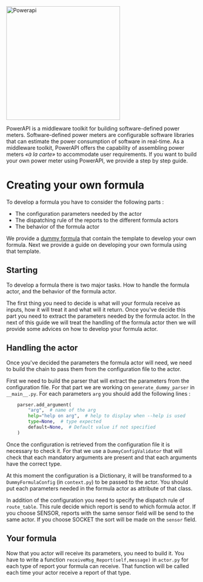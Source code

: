 <img src="https://rawgit.com/Spirals-Team/powerapi/master/resources/logo/PowerAPI-logo.png" alt="Powerapi" width="300px">

PowerAPI is a middleware toolkit for building software-defined power meters.
Software-defined power meters are configurable software libraries that can
estimate the power consumption of software in real-time.
As a middleware toolkit, PowerAPI offers the capability of assembling power
meters _«à la carte»_ to accommodate user requirements.
If you want to build your own power meter using PowerAPI, we provide a step by
step guide.

# Creating your own formula

To develop a formula you have to consider the following parts :

- The configuration parameters needed by the actor
- The dispatching rule of the reports to the different formula actors
- The behavior of the formula actor

We provide a [dummy formula](https://github.com/powerapi-ng/dummy-formula) that
contain the template to develop your own formula.
Next we provide a guide on developing your own formula using that template.

## Starting

To develop a formula there is two major tasks. How to handle the formula actor,
and the behavior of the formula actor.

The first thing you need to decide is what will your formula receive as
inputs, how it will treat it and what will it return.
Once you've decide this part you need to extract the parameters needed by the
formula actor.
In the next of this guide we will treat the handling of the formula actor then
we will provide some advices on how to develop your formula actor.

## Handling the actor

Once you've decided the parameters the formula actor will need, we need to build
the chain to pass them from the configuration file to the actor.

First we need to build the parser that will extract the parameters from the
configuration file.
For that part we are working on `generate_dummy_parser` in `__main__.py`.
For each parameters `arg` you should add the following lines :

```python
    parser.add_argument(
        "arg",  # name of the arg
        help="help on arg",  # help to display when --help is used
        type=None,  # type expected
        default=None,  # Default value if not specified
    )
```

Once the configuration is retrieved from the configuration file it is necessary
to check it.
For that we use a `DummyConfigValidator` that will check that each mandatory
arguments are present and that each arguments have the correct type.

At this moment the configuration is a Dictionary, it will be transformed to a
`DummyFormulaConfig` (in `context.py`) to be passed to the actor.
You should put each parameters needed in the formula actor as attribute of that
class.

In addition of the configuration you need to specify the dispatch rule of
`route_table`. This rule decide which report is send to which formula actor.
If you choose SENSOR, reports with the same sensor field will be send to the
same actor. If you choose SOCKET the sort will be made on the `sensor` field.

## Your formula

Now that you actor will receive its parameters, you need to build it.
You have to write a function `receiveMsg_Report(self,message)` in `actor.py` for each type of
report your formula can receive.
That function will be called each time your actor receive a report of that type.
